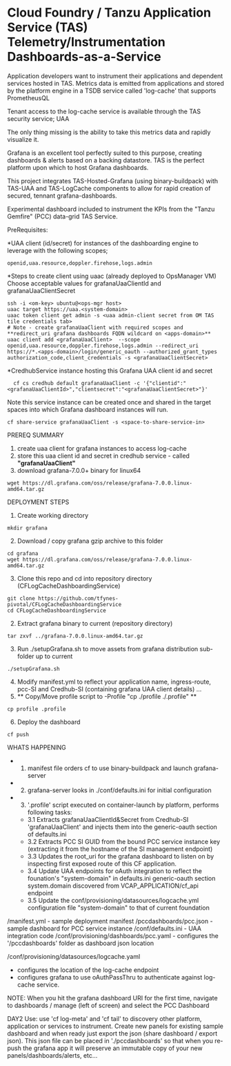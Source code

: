 # Cloud Foundry / Tanzu Application Service (TAS) Telemetry/Instrumentation Dashboards-as-a-Service

Application developers want to instrument their applications and dependent services hosted in TAS. Metrics data is emitted from applications and stored by the platform engine in a TSDB service called 'log-cache' that supports PrometheusQL

Tenant access to the log-cache service is available through the TAS security service; UAA

The only thing missing is the ability to take this metrics data and rapidly visualize it.

Grafana is an excellent tool perfectly suited to this purpose, creating dashboards & alerts based on a backing datastore. TAS is the perfect platform upon which to host Grafana dashboards.

This project integrates TAS-Hosted-Grafana (using binary-buildpack) with TAS-UAA and TAS-LogCache components to allow for rapid creation of secured, tennant grafana-dashboards.

Experimental dashboard included to instrument the KPIs from the "Tanzu Gemfire" (PCC) data-grid TAS Service.

PreRequisites:

*UAA client (id/secret) for instances of the dashboarding engine to leverage with the following scopes;
```
openid,uaa.resource,doppler.firehose,logs.admin
```

*Steps to create client using uaac (already deployed to OpsManager VM)
Choose acceptable values for grafanaUaaClientId and grafanaUaaClientSecret
```
ssh -i <om-key> ubuntu@<ops-mgr host>
uaac target https://uaa.<system-domain>
uaac token client get admin -s <uaa admin-client secret from OM TAS tile credentials tab>
# Note - create grafanaUaaClient with required scopes and **redirect_uri grafana dashboards FQDN wildcard on <apps-domain>**
uaac client add <grafanaUaaClient>  --scope openid,uaa.resource,doppler.firehose,logs.admin --redirect_uri https://*.<apps-domain>/login/generic_oauth --authorized_grant_types authorization_code,client_credentials -s <grafanaUaaClientSecret>
```

*CredhubService instance hosting this Grafana UAA client id and secret
```
  cf cs credhub default grafanaUaaClient -c '{"clientid":"<grafanaUaaClientId>","clientsecret":"<grafanaUaaClientSecret>"}'
```
Note this service instance can be created once and shared in the target spaces into which Grafana dashboard instances will run.
```
cf share-service grafanaUaaClient -s <space-to-share-service-in>
```

PREREQ SUMMARY
1. create uaa client for grafana instances to access log-cache
2. store this uaa client id and secret in credhub service - called **"grafanaUaaClient"**
3. download grafana-7.0.0+ binary for linux64
```
wget https://dl.grafana.com/oss/release/grafana-7.0.0.linux-amd64.tar.gz
```

DEPLOYMENT STEPS
1. Create working directory
```
mkdir grafana
```
2. Download / copy grafana gzip archive to this folder
```
cd grafana
wget https://dl.grafana.com/oss/release/grafana-7.0.0.linux-amd64.tar.gz
```
3. Clone this repo and cd into repository directory (CFLogCacheDashboardingService)
```
git clone https://github.com/tfynes-pivotal/CFLogCacheDashboardingService
cd CFLogCacheDashboardingService
```
2. Extract grafana binary to current (repository directory)
```
tar zxvf ../grafana-7.0.0.linux-amd64.tar.gz
```
3. Run ./setupGrafana.sh to move assets from grafana distribution sub-folder up to current 
```
./setupGrafana.sh
```
4. Modify manifest.yml to reflect your application name, ingress-route, pcc-SI and Credhub-SI (containing grafana UAA client details)
...
5. ** Copy/Move profile script to <dot>-Profile "cp ./profile ./.profile" ** 
```
cp profile .profile
```
6. Deploy the dashboard
```
cf push
```
WHATS HAPPENING
* 1. manifest file orders cf to use binary-buildpack and launch grafana-server
* 2. grafana-server looks in ./conf/defaults.ini for initial configuration
* 3. '.profile' script executed on container-launch by platform, performs following tasks:
  *  3.1 Extracts grafanaUaaClientId&Secret from Credhub-SI 'grafanaUaaClient' and injects them into the generic-oauth section of defaults.ini
  * 3.2 Extracts PCC SI GUID from the bound PCC service instance key (extracting it from the hostname of the SI management endpoint)
  * 3.3 Updates the root_uri for the grafana dashboard to listen on by inspecting first exposed route of this CF application.
  * 3.4 Update UAA endpoints for oAuth integration to reflect the founation's "system-domain"  in defaults.ini generic-oauth section
        system.domain discovered from VCAP_APPLICATION/cf_api endpoint
  * 3.5 Update the conf/provisioning/datasources/logcache.yml configuration file "system-domain" to that of current foundation
 


/manifest.yml - sample deployment manifest
/pccdashboards/pcc.json - sample dashboard for PCC service instance
/conf/defaults.ini - UAA integration code
/conf/provisioning/dashboards/pcc.yaml - configures the '/pccdashboards' folder as dashboard json location

/conf/provisioning/datasources/logcache.yaml 
  - configures the location of the log-cache endpoint  
  - configures grafana to use oAuthPassThru to authenticate against log-cache service.
  
NOTE: When you hit the grafana dashboard URI for the first time, navigate to dashboards / manage (left of screen) and select the PCC Dashboard

DAY2 Use:
use 'cf log-meta' and 'cf tail' to discovery other platform, application or services to instrument. Create new panels for existing sample dashboard and when ready just export the json (share dashboard / export json). This json file can be placed in './pccdashboards' so that when you re-push the grafana app it will preserve an immutable copy of your new panels/dashboards/alerts, etc...
